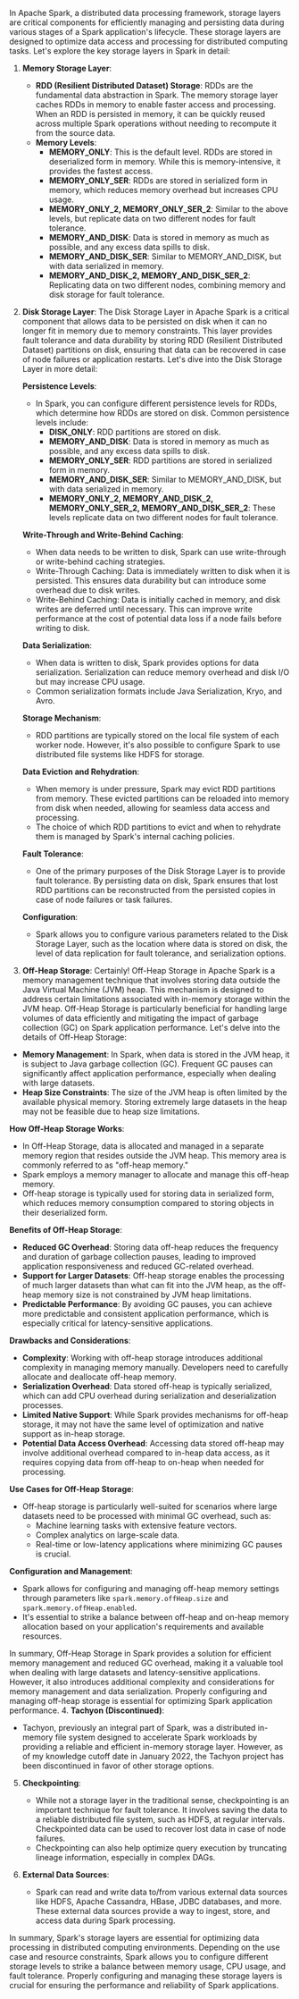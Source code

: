 In Apache Spark, a distributed data processing framework, storage layers are critical components for efficiently managing and persisting data during various stages of a Spark application's lifecycle. These storage layers are designed to optimize data access and processing for distributed computing tasks. Let's explore the key storage layers in Spark in detail:

1. **Memory Storage Layer**:
   - **RDD (Resilient Distributed Dataset) Storage**: RDDs are the fundamental data abstraction in Spark. The memory storage layer caches RDDs in memory to enable faster access and processing. When an RDD is persisted in memory, it can be quickly reused across multiple Spark operations without needing to recompute it from the source data.
   - **Memory Levels**:
     - **MEMORY_ONLY**: This is the default level. RDDs are stored in deserialized form in memory. While this is memory-intensive, it provides the fastest access.
     - **MEMORY_ONLY_SER**: RDDs are stored in serialized form in memory, which reduces memory overhead but increases CPU usage.
     - **MEMORY_ONLY_2, MEMORY_ONLY_SER_2**: Similar to the above levels, but replicate data on two different nodes for fault tolerance.
     - **MEMORY_AND_DISK**: Data is stored in memory as much as possible, and any excess data spills to disk.
     - **MEMORY_AND_DISK_SER**: Similar to MEMORY_AND_DISK, but with data serialized in memory.
     - **MEMORY_AND_DISK_2, MEMORY_AND_DISK_SER_2**: Replicating data on two different nodes, combining memory and disk storage for fault tolerance.

2. **Disk Storage Layer**:
   The Disk Storage Layer in Apache Spark is a critical component that allows data to be persisted on disk when it can no longer fit in memory due to memory constraints. This layer provides fault tolerance and data durability by storing RDD (Resilient Distributed Dataset) partitions on disk, ensuring that data can be recovered in case of node failures or application restarts. Let's dive into the Disk Storage Layer in more detail:


   **Persistence Levels**:
   - In Spark, you can configure different persistence levels for RDDs, which determine how RDDs are stored on disk. Common persistence levels include:
     - **DISK_ONLY**: RDD partitions are stored on disk.
     - **MEMORY_AND_DISK**: Data is stored in memory as much as possible, and any excess data spills to disk.
     - **MEMORY_ONLY_SER**: RDD partitions are stored in serialized form in memory.
     - **MEMORY_AND_DISK_SER**: Similar to MEMORY_AND_DISK, but with data serialized in memory.
     - **MEMORY_ONLY_2, MEMORY_AND_DISK_2, MEMORY_ONLY_SER_2, MEMORY_AND_DISK_SER_2**: These levels replicate data on two different nodes for fault tolerance.

   **Write-Through and Write-Behind Caching**:
   - When data needs to be written to disk, Spark can use write-through or write-behind caching strategies.
   - Write-Through Caching: Data is immediately written to disk when it is persisted. This ensures data durability but can introduce some overhead due to disk writes.
   - Write-Behind Caching: Data is initially cached in memory, and disk writes are deferred until necessary. This can improve write performance at the cost of potential data loss if a node fails before writing to disk.

   **Data Serialization**:
   - When data is written to disk, Spark provides options for data serialization. Serialization can reduce memory overhead and disk I/O but may increase CPU usage.
   - Common serialization formats include Java Serialization, Kryo, and Avro.

   **Storage Mechanism**:
   - RDD partitions are typically stored on the local file system of each worker node. However, it's also possible to configure Spark to use distributed file systems like HDFS for storage.

   **Data Eviction and Rehydration**:
   - When memory is under pressure, Spark may evict RDD partitions from memory. These evicted partitions can be reloaded into memory from disk when needed, allowing for seamless data access and processing.
   - The choice of which RDD partitions to evict and when to rehydrate them is managed by Spark's internal caching policies.

   **Fault Tolerance**:
   - One of the primary purposes of the Disk Storage Layer is to provide fault tolerance. By persisting data on disk, Spark ensures that lost RDD partitions can be reconstructed from the persisted copies in case of node failures or task failures.

   **Configuration**:
   - Spark allows you to configure various parameters related to the Disk Storage Layer, such as the location where data is stored on disk, the level of data replication for fault tolerance, and serialization options.



3. **Off-Heap Storage**:
  Certainly! Off-Heap Storage in Apache Spark is a memory management technique that involves storing data outside the Java Virtual Machine (JVM) heap. This mechanism is designed to address certain limitations associated with in-memory storage within the JVM heap. Off-Heap Storage is particularly beneficial for handling large volumes of data efficiently and mitigating the impact of garbage collection (GC) on Spark application performance. Let's delve into the details of Off-Heap Storage:

- **Memory Management**: In Spark, when data is stored in the JVM heap, it is subject to Java garbage collection (GC). Frequent GC pauses can significantly affect application performance, especially when dealing with large datasets.
- **Heap Size Constraints**: The size of the JVM heap is often limited by the available physical memory. Storing extremely large datasets in the heap may not be feasible due to heap size limitations.

**How Off-Heap Storage Works**:
- In Off-Heap Storage, data is allocated and managed in a separate memory region that resides outside the JVM heap. This memory area is commonly referred to as "off-heap memory."
- Spark employs a memory manager to allocate and manage this off-heap memory.
- Off-heap storage is typically used for storing data in serialized form, which reduces memory consumption compared to storing objects in their deserialized form.

**Benefits of Off-Heap Storage**:
- **Reduced GC Overhead**: Storing data off-heap reduces the frequency and duration of garbage collection pauses, leading to improved application responsiveness and reduced GC-related overhead.
- **Support for Larger Datasets**: Off-heap storage enables the processing of much larger datasets than what can fit into the JVM heap, as the off-heap memory size is not constrained by JVM heap limitations.
- **Predictable Performance**: By avoiding GC pauses, you can achieve more predictable and consistent application performance, which is especially critical for latency-sensitive applications.

**Drawbacks and Considerations**:
- **Complexity**: Working with off-heap storage introduces additional complexity in managing memory manually. Developers need to carefully allocate and deallocate off-heap memory.
- **Serialization Overhead**: Data stored off-heap is typically serialized, which can add CPU overhead during serialization and deserialization processes.
- **Limited Native Support**: While Spark provides mechanisms for off-heap storage, it may not have the same level of optimization and native support as in-heap storage.
- **Potential Data Access Overhead**: Accessing data stored off-heap may involve additional overhead compared to in-heap data access, as it requires copying data from off-heap to on-heap when needed for processing.

**Use Cases for Off-Heap Storage**:
- Off-heap storage is particularly well-suited for scenarios where large datasets need to be processed with minimal GC overhead, such as:
  - Machine learning tasks with extensive feature vectors.
  - Complex analytics on large-scale data.
  - Real-time or low-latency applications where minimizing GC pauses is crucial.

**Configuration and Management**:
- Spark allows for configuring and managing off-heap memory settings through parameters like `spark.memory.offHeap.size` and `spark.memory.offHeap.enabled`.
- It's essential to strike a balance between off-heap and on-heap memory allocation based on your application's requirements and available resources.

In summary, Off-Heap Storage in Spark provides a solution for efficient memory management and reduced GC overhead, making it a valuable tool when dealing with large datasets and latency-sensitive applications. However, it also introduces additional complexity and considerations for memory management and data serialization. Properly configuring and managing off-heap storage is essential for optimizing Spark application performance.
4. **Tachyon (Discontinued)**:
   - Tachyon, previously an integral part of Spark, was a distributed in-memory file system designed to accelerate Spark workloads by providing a reliable and efficient in-memory storage layer. However, as of my knowledge cutoff date in January 2022, the Tachyon project has been discontinued in favor of other storage options.

5. **Checkpointing**:
   - While not a storage layer in the traditional sense, checkpointing is an important technique for fault tolerance. It involves saving the data to a reliable distributed file system, such as HDFS, at regular intervals. Checkpointed data can be used to recover lost data in case of node failures.
   - Checkpointing can also help optimize query execution by truncating lineage information, especially in complex DAGs.

6. **External Data Sources**:
   - Spark can read and write data to/from various external data sources like HDFS, Apache Cassandra, HBase, JDBC databases, and more. These external data sources provide a way to ingest, store, and access data during Spark processing.

In summary, Spark's storage layers are essential for optimizing data processing in distributed computing environments. Depending on the use case and resource constraints, Spark allows you to configure different storage levels to strike a balance between memory usage, CPU usage, and fault tolerance. Properly configuring and managing these storage layers is crucial for ensuring the performance and reliability of Spark applications. 
